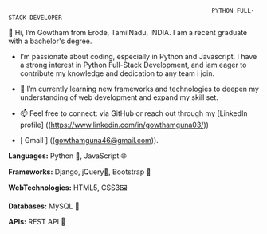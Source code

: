                                                              PYTHON FULL-STACK DEVELOPER
👋 Hi, I’m Gowtham from Erode, TamilNadu, INDIA. I am a recent graduate with a bachelor's degree.

- I’m passionate about coding, especially in Python and Javascript. I have a strong interest in Python Full-Stack Development, and iam eager to contribute my knowledge and dedication to any team i join.
  
- 🌱 I’m currently learning new frameworks and technologies to deepen my understanding of web development and expand my skill set.

- 📫 Feel free to connect: via GitHub or reach out through my [LinkedIn profile] ((https://www.linkedin.com/in/gowthamguna03/))
- [ Gmail ] ((gowthamguna46@gmail.com)).





**Languages:** Python 🐍, JavaScript 🌐

**Frameworks:** Django, jQuery📜, Bootstrap 🎨

**WebTechnologies:** HTML5, CSS3🖼

**Databases:** MySQL 💾

**APIs:** REST API 🔗

